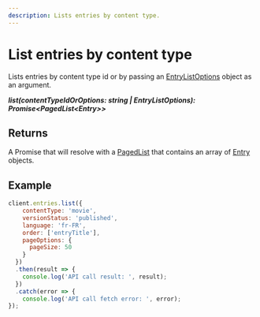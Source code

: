 ```yaml
---
description: Lists entries by content type.
---
```

# List entries by content type

Lists entries by content type id or by passing an [EntryListOptions](/model/entry-list-options.md) object as an argument.

***list(contentTypeIdOrOptions: string | EntryListOptions): Promise&lt;PagedList&lt;Entry&gt;&gt;***

## Returns

A Promise that will resolve with a [PagedList](/model/paged-list.md) that contains an array of [Entry](/model/entry.md) objects.

## Example

```js
client.entries.list({    
    contentType: 'movie',
    versionStatus: 'published',
    language: 'fr-FR',
    order: ['entryTitle'],
    pageOptions: {      
      pageSize: 50
    }    
  })
  .then(result => {      
    console.log('API call result: ', result);              
  })
  .catch(error => {
    console.log('API call fetch error: ', error);      
});
```
